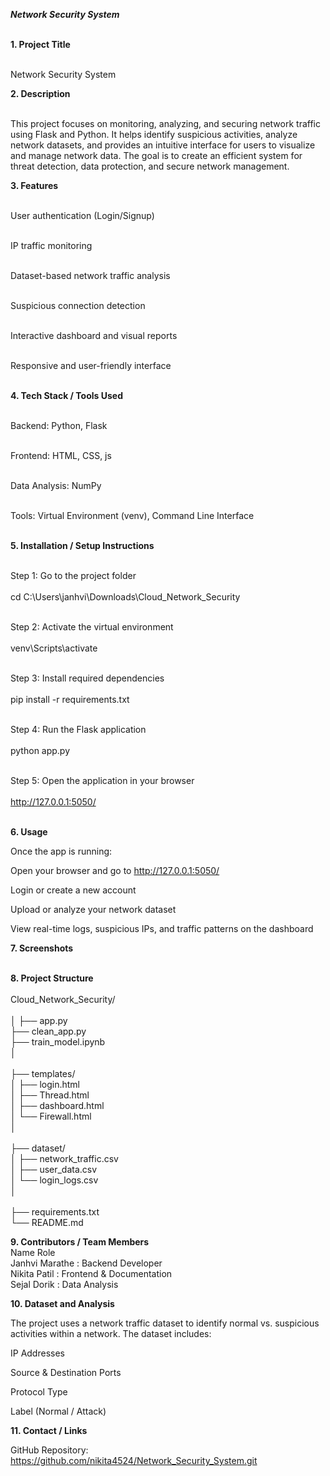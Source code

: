 ***Network Security System***<br><br>

**1. Project Title**<br><br>

Network Security System

**2. Description**<br><br>

This project focuses on monitoring, analyzing, and securing network traffic using Flask and Python.
It helps identify suspicious activities, analyze network datasets, and provides an intuitive interface for users to visualize and manage network data.
The goal is to create an efficient system for threat detection, data protection, and secure network management.

**3. Features**<br><br>

User authentication (Login/Signup)<br><br>

 IP traffic monitoring<br><br>

Dataset-based network traffic analysis<br><br>

Suspicious connection detection<br><br>

Interactive dashboard and visual reports<br><br>

Responsive and user-friendly interface<br><br>

**4. Tech Stack / Tools Used**<br><br>

Backend: Python, Flask<br><br>

Frontend: HTML, CSS, js<br><br>

Data Analysis: NumPy<br><br>

Tools: Virtual Environment (venv), Command Line Interface<br><br>

**5. Installation / Setup Instructions**<br><br>

 Step 1: Go to the project folder<br><br>
cd C:\Users\janhvi\Downloads\Cloud_Network_Security<br><br>

 Step 2: Activate the virtual environment<br><br>
venv\Scripts\activate<br><br>

Step 3: Install required dependencies<br><br>
pip install -r requirements.txt<br><br>

Step 4: Run the Flask application<br><br>
python app.py<br><br>

Step 5: Open the application in your browser<br><br>
http://127.0.0.1:5050/<br><br>

**6. Usage**

Once the app is running:

Open your browser and go to http://127.0.0.1:5050/

Login or create a new account

Upload or analyze your network dataset

View real-time logs, suspicious IPs, and traffic patterns on the dashboard

**7. Screenshots**<br><br>


**8. Project Structure**<br><br>
Cloud_Network_Security/<br><br>
│
├── app.py<br>
├── clean_app.py<br>
├── train_model.ipynb<br>
│<br><br>
├── templates/<br>
│   ├── login.html<br>
│   ├── Thread.html<br>
│   ├── dashboard.html<br>
│   └── Firewall.html<br>
│<br><br>
├── dataset/<br>
│   ├── network_traffic.csv<br>
│   ├── user_data.csv<br>
│   └── login_logs.csv<br>
│<br><br>
├── requirements.txt<br>
└── README.md<br>

**9. Contributors / Team Members**<br>
Name	Role<br>
Janhvi Marathe : 	Backend Developer<br>
Nikita Patil	: Frontend & Documentation<br>
Sejal Dorik : 	Data Analysis<br>

**10. Dataset and Analysis**<br>

The project uses a network traffic dataset to identify normal vs. suspicious activities within a network.
The dataset includes:

IP Addresses

Source & Destination Ports

Protocol Type

Label (Normal / Attack)


**11. Contact / Links**

GitHub Repository: https://github.com/nikita4524/Network_Security_System.git

